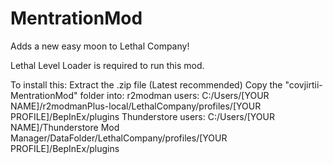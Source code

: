 # MentrationMod
Adds a new easy moon to Lethal Company!

Lethal Level Loader is required to run this mod.

To install this:
Extract the .zip file (Latest recommended)
Copy the "covjirtii-MentrationMod" folder into:
r2modman users: C:/Users/[YOUR NAME]/r2modmanPlus-local/LethalCompany/profiles/[YOUR PROFILE]/BepInEx/plugins
Thunderstore users: C:/Users/[YOUR NAME]/Thunderstore Mod Manager/DataFolder/LethalCompany/profiles/[YOUR PROFILE]/BepInEx/plugins

